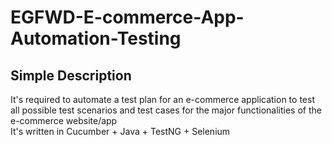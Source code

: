 # EGFWD-E-commerce-App-Automation-Testing
## Simple Description
It's required to automate a test plan for an e-commerce application to test all possible test scenarios and test cases for the major functionalities of the e-commerce website/app  
It's written in Cucumber + Java + TestNG + Selenium
